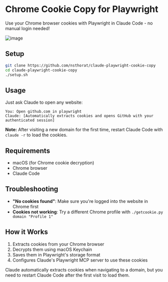 # Chrome Cookie Copy for Playwright

Use your Chrome browser cookies with Playwright in Claude Code - no manual login needed!

![image](https://github.com/user-attachments/assets/10480afe-5eaf-4ae5-902a-0598206073c6)

## Setup

```bash
git clone https://github.com/nsthorat/claude-playwright-cookie-copy
cd claude-playwright-cookie-copy
./setup.sh
```

## Usage

Just ask Claude to open any website:

```
You: Open github.com in playwright
Claude: [Automatically extracts cookies and opens GitHub with your authenticated session]
```

**Note:** After visiting a new domain for the first time, restart Claude Code with `claude -r` to load the cookies.

## Requirements

- macOS (for Chrome cookie decryption)
- Chrome browser
- Claude Code

## Troubleshooting

- **"No cookies found"**: Make sure you're logged into the website in Chrome first
- **Cookies not working**: Try a different Chrome profile with `./getcookie.py domain "Profile 1"`

## How it Works

1. Extracts cookies from your Chrome browser
2. Decrypts them using macOS Keychain
3. Saves them in Playwright's storage format
4. Configures Claude's Playwright MCP server to use these cookies

Claude automatically extracts cookies when navigating to a domain, but you need to restart Claude Code after the first visit to load them.
